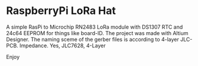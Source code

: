 # RaspberryPi LoRa Hat

A simple RasPi to Microchip RN2483 LoRa module with DS1307 RTC and 24c64 EEPROM for things like board-ID.
The project was made with Altium Designer.
The naming sceme of the gerber files is according to 4-layer JLC-PCB. 
Impedance. Yes, JLC7628, 4-Layer

Enjoy
